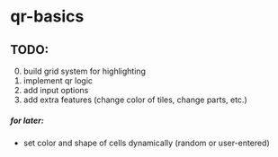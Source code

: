 # qr-basics

## TODO: 

0. build grid system for highlighting
1. implement qr logic
2. add input options
3. add extra features (change color of tiles, change parts, etc.)


##### for later:

- set color and shape of cells dynamically (random or user-entered)